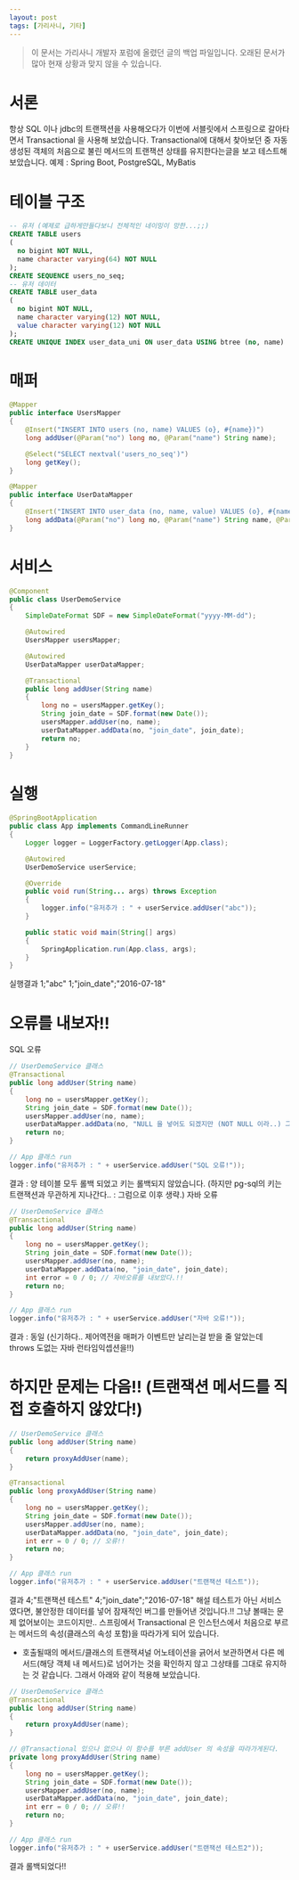 ```yaml
---
layout: post
tags: [가리사니, 기타]
---
```


> 이 문서는 가리사니 개발자 포럼에 올렸던 글의 백업 파일입니다.
오래된 문서가 많아 현재 상황과 맞지 않을 수 있습니다.


# 서론
항상 SQL 이나 jdbc의 트랜잭션을 사용해오다가 이번에 서블릿에서 스프링으로 갈아타면서 Transactional 을 사용해 보았습니다.
Transactional에 대해서 찾아보던 중 자동생성된 객체의 처음으로 불린 메서드의 트랜잭션 상태를 유지한다는글을 보고 테스트해보았습니다.
예제 : Spring Boot, PostgreSQL, MyBatis


# 테이블 구조
``` sql
-- 유저 (예제로 급하게만들다보니 전체적인 네이밍이 망한...;;)
CREATE TABLE users
(
  no bigint NOT NULL,
  name character varying(64) NOT NULL
);
CREATE SEQUENCE users_no_seq;
-- 유저 데이터
CREATE TABLE user_data
(
  no bigint NOT NULL,
  name character varying(12) NOT NULL,
  value character varying(12) NOT NULL
);
CREATE UNIQUE INDEX user_data_uni ON user_data USING btree (no, name)
```


# 매퍼
``` java
@Mapper
public interface UsersMapper
{
	@Insert("INSERT INTO users (no, name) VALUES (o}, #{name})")
	long addUser(@Param("no") long no, @Param("name") String name);

	@Select("SELECT nextval('users_no_seq')")
	long getKey();
}
```
``` java
@Mapper
public interface UserDataMapper
{
	@Insert("INSERT INTO user_data (no, name, value) VALUES (o}, #{name}, #{value})")
	long addData(@Param("no") long no, @Param("name") String name, @Param("value") String value);
}
```


# 서비스
``` java
@Component
public class UserDemoService
{
	SimpleDateFormat SDF = new SimpleDateFormat("yyyy-MM-dd");

	@Autowired
	UsersMapper usersMapper;

	@Autowired
	UserDataMapper userDataMapper;

	@Transactional
	public long addUser(String name)
	{
		long no = usersMapper.getKey();
		String join_date = SDF.format(new Date());
		usersMapper.addUser(no, name);
		userDataMapper.addData(no, "join_date", join_date);
		return no;
	}
}
```


# 실행
``` java
@SpringBootApplication
public class App implements CommandLineRunner
{
	Logger logger = LoggerFactory.getLogger(App.class);

	@Autowired
	UserDemoService userService;

	@Override
	public void run(String... args) throws Exception
	{
		logger.info("유저추가 : " + userService.addUser("abc"));
	}

	public static void main(String[] args)
	{
		SpringApplication.run(App.class, args);
	}
}
```
실행결과
1;"abc"
1;"join_date";"2016-07-18"


# 오류를 내보자!!
SQL 오류
``` java
// UserDemoService 클래스
@Transactional
public long addUser(String name)
{
	long no = usersMapper.getKey();
	String join_date = SDF.format(new Date());
	usersMapper.addUser(no, name);
	userDataMapper.addData(no, "NULL 을 넣어도 되겠지만 (NOT NULL 이라..) 그냥 글자수를 많이 써보자.!!", join_date);
	return no;
}
```
``` java
// App 클래스 run
logger.info("유저추가 : " + userService.addUser("SQL 오류!"));
```
결과 : 양 테이블 모두 롤백 되었고 키는 롤백되지 않았습니다.
(하지만 pg-sql의 키는 트랜잭션과 무관하게 지나간다.. : 그럼으로 이후 생략.)
자바 오류
``` java
// UserDemoService 클래스
@Transactional
public long addUser(String name)
{
	long no = usersMapper.getKey();
	String join_date = SDF.format(new Date());
	usersMapper.addUser(no, name);
	userDataMapper.addData(no, "join_date", join_date);
	int error = 0 / 0; // 자바오류를 내보았다.!!
	return no;
}
```
``` java
// App 클래스 run
logger.info("유저추가 : " + userService.addUser("자바 오류!"));
```
결과 : 동일
(신기하다.. 제어역전을 매퍼가 이벤트만 날리는걸 받을 줄 알았는데 throws 도없는 자바 런타임익셉션을!!)


# 하지만 문제는 다음!! (트랜잭션 메서드를 직접 호출하지 않았다!)
``` java
// UserDemoService 클래스
public long addUser(String name)
{
	return proxyAddUser(name);
}

@Transactional
public long proxyAddUser(String name)
{
	long no = usersMapper.getKey();
	String join_date = SDF.format(new Date());
	usersMapper.addUser(no, name);
	userDataMapper.addData(no, "join_date", join_date);
	int err = 0 / 0; // 오류!!
	return no;
}
```
``` java
// App 클래스 run
logger.info("유저추가 : " + userService.addUser("트랜잭션 테스트"));
```
결과
4;"트랜잭션 테스트"
4;"join_date";"2016-07-18"
해설
테스트가 아닌 서비스 였다면, 불안정한 데이터를 넣어 잠재적인 버그를 만들어낸 것입니다.!!
그냥 볼때는 문제 없어보이는 코드이지만.. 스프링에서 Transactional 은 인스턴스에서 처음으로 부르는 메서드의 속성(클래스의 속성 포함)을 따라가게 되어 있습니다.
- 호출될때의 메서드/클래스의 트랜잭셔널 어노테이션을 긁어서 보관하면서 다른 메서드(해당 객체 내 메서드)로 넘어가는 것을 확인하지 않고 그상태를 그대로 유지하는 것 같습니다.
그래서 아래와 같이 적용해 보았습니다.
``` java
// UserDemoService 클래스
@Transactional
public long addUser(String name)
{
	return proxyAddUser(name);
}

// @Transactional 있으나 없으나 이 함수를 부른 addUser 의 속성을 따라가게된다.
private long proxyAddUser(String name)
{
	long no = usersMapper.getKey();
	String join_date = SDF.format(new Date());
	usersMapper.addUser(no, name);
	userDataMapper.addData(no, "join_date", join_date);
	int err = 0 / 0; // 오류!!
	return no;
}
```
``` java
// App 클래스 run
logger.info("유저추가 : " + userService.addUser("트랜잭션 테스트2"));
```
결과
롤백되었다!!